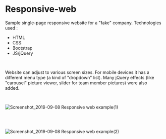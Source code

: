 # Responsive-web
Sample single-page responsive website for a "fake" company. Technologies used :
<ul>
  <li>HTML</li>
  <li>CSS</li>
  <li>Bootstrap</li>
  <li>JS/jQuery</li>
</ul> 
<br>
<p>
  Website can adjust to various screen sizes. For mobile devices it has a different menu type (a kind of "dropdown" list). Many jQuery effects (like "carousel" picture viewer, slider for team member pictures) were also added.
</p>
<br>

![Screenshot_2019-09-08 Responsive web example(1)](https://user-images.githubusercontent.com/34214903/64487307-04fa6b80-d239-11e9-869b-9f3525fda68b.png)

<br><br>

![Screenshot_2019-09-08 Responsive web example(2)](https://user-images.githubusercontent.com/34214903/64487334-6e7a7a00-d239-11e9-919d-77b94d615015.png)

<br><br>

